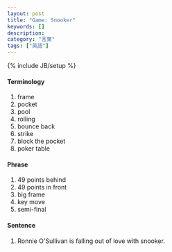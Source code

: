 ```yaml
---
layout: post
title: "Game: Snooker"
keywords: []
description: 
category: "言葉"
tags: ["英語"]
---
```

{% include JB/setup %}

#### Terminology
1. frame
2. pocket
3. pool
4. rolling
5. bounce back
6. strike
7. block the pocket
8. poker table

#### Phrase
1. 49 points behind
2. 49 points in front
3. big frame
4. key move
5. semi-final


#### Sentence
1. Ronnie O'Sullivan is falling out of love with snooker.


